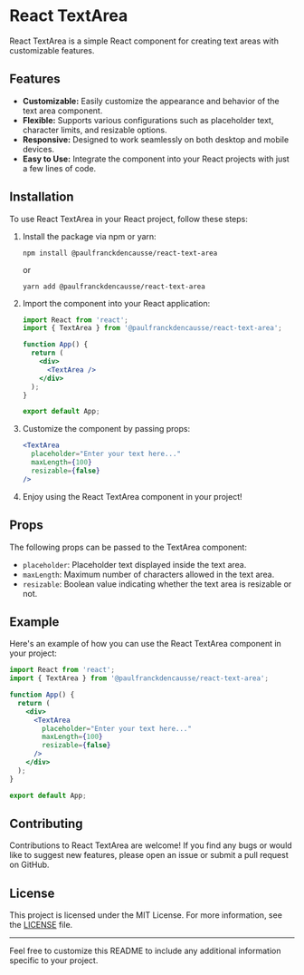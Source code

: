 
# React TextArea

React TextArea is a simple React component for creating text areas with customizable features.

## Features

- **Customizable:** Easily customize the appearance and behavior of the text area component.
- **Flexible:** Supports various configurations such as placeholder text, character limits, and resizable options.
- **Responsive:** Designed to work seamlessly on both desktop and mobile devices.
- **Easy to Use:** Integrate the component into your React projects with just a few lines of code.

## Installation

To use React TextArea in your React project, follow these steps:

1. Install the package via npm or yarn:

   ```
   npm install @paulfranckdencausse/react-text-area
   ```

   or

   ```
   yarn add @paulfranckdencausse/react-text-area
   ```

2. Import the component into your React application:

   ```jsx
   import React from 'react';
   import { TextArea } from '@paulfranckdencausse/react-text-area';

   function App() {
     return (
       <div>
         <TextArea />
       </div>
     );
   }

   export default App;
   ```

3. Customize the component by passing props:

   ```jsx
   <TextArea
     placeholder="Enter your text here..."
     maxLength={100}
     resizable={false}
   />
   ```

4. Enjoy using the React TextArea component in your project!

## Props

The following props can be passed to the TextArea component:

- `placeholder`: Placeholder text displayed inside the text area.
- `maxLength`: Maximum number of characters allowed in the text area.
- `resizable`: Boolean value indicating whether the text area is resizable or not.

## Example

Here's an example of how you can use the React TextArea component in your project:

```jsx
import React from 'react';
import { TextArea } from '@paulfranckdencausse/react-text-area';

function App() {
  return (
    <div>
      <TextArea
        placeholder="Enter your text here..."
        maxLength={100}
        resizable={false}
      />
    </div>
  );
}

export default App;
```

## Contributing

Contributions to React TextArea are welcome! If you find any bugs or would like to suggest new features, please open an issue or submit a pull request on GitHub.

## License

This project is licensed under the MIT License. For more information, see the [LICENSE](LICENSE) file.

---

Feel free to customize this README to include any additional information specific to your project.
